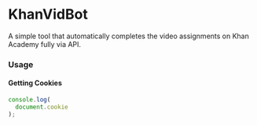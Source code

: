 # KhanVidBot
A simple tool that automatically completes the video assignments on Khan Academy fully via API.

### Usage
#### Getting Cookies
```javascript
console.log(
  document.cookie
);
```
